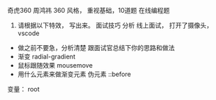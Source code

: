 奇虎360 周鸿祎
360 风格， 重视基础，10道题
在线编程题

1. 请根据以下特效， 写出来。
面试技巧 分析
线上面试， 打开了摄像头， vscode
- 做之前不要急，分析清楚  跟面试官总结下你的思路和做法
 - 渐变  radial-gradient
 - 鼠标跟随效果  mousemove
 - 用什么元素来做渐变元素 
  伪元素 ::before

  变量： root